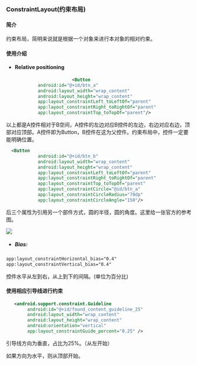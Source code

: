 ### ConstraintLayout(约束布局)

#### 简介

约束布局，简明来说就是根据一个对象来进行本对象的相对约束。

#### 使用介绍

* #### Relative positioning

```xml
						 <Button
            android:id="@+id/btn_a"
            android:layout_width="wrap_content"
            android:layout_height="wrap_content"
            app:layout_constraintLeft_toLeftOf="parent"
            app:layout_constraintRight_toRightOf="parent"
            app:layout_constraintTop_toTopOf="parent"/>
```

以上都是A控件相对于B空间，A控件的左边对应B控件的左边，右边对应右边，顶部对应顶部。A控件即为Button，B控件在这为父控件。约束布局中，控件一定要能明确位置。

```xml
  <Button
            android:id="@+id/btn_b"
            android:layout_width="wrap_content"
            android:layout_height="wrap_content"
            app:layout_constraintLeft_toLeftOf="parent"
            app:layout_constraintRight_toRightOf="parent"
            app:layout_constraintTop_toTopOf="parent"
            app:layout_constraintCircle="@id/btn_a"
            app:layout_constraintCircleRadius="70dp"
            app:layout_constraintCircleAngle="150"/>
```

后三个属性为引用另一个部件方式，圆的半径，圆的角度。这里给一张官方的参考图。

![](http://github.com/callmexiaolu/callmexiaolu.io/raw/master/img/constraintLayout-1.png)

* ##### Bias:

```xml
app:layout_constraintHorizontal_bias="0.4"
app:layout_constraintVertical_bias="0.4"
```



控件水平从左到右，从上到下的间隔。(单位为百分比)

#### 使用相应引导线进行约束

```xml
   <android.support.constraint.Guideline
        android:id="@+id/found_content_guideline_25"
        android:layout_width="wrap_content"
        android:layout_height="wrap_content"
        android:orientation="vertical"
        app:layout_constraintGuide_percent="0.25" />

```

引导线方向为垂直，占比为25%。（从左开始）

如果方向为水平，则从顶部开始。
